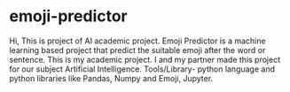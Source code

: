 # emoji-predictor
Hi, 
This is project of AI academic project.
Emoji Predictor is a machine learning based project that predict the suitable emoji after the word or sentence. This is my academic project. I and my partner made this project for our subject Artificial Intelligence. 
Tools/Library- python language and python libraries like Pandas, Numpy and Emoji, Jupyter.
